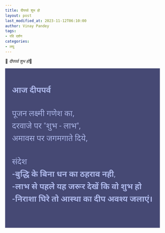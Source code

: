 ```yaml
---
title: दीपपर्व शुभ हो
layout: post
last_modified_at: 2023-11-12T06:10:00
author: Vinay Pandey
tags:
- रवि दर्शन
categories:
- लघु
---
```

🙏 *दीपपर्व शुभ हो*🙏


![IMG-20231112-WA0001.jpg](/images/IMG-20231112-WA0001.jpg)

